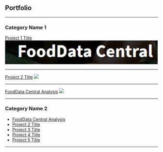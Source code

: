 ## Portfolio

---

### Category Name 1 

[Project 1 Title](/sample_page)
<img src="Images/FDClogo.PNG?raw=true"/>

---
[Project 2 Title](/pdf/sample_presentation.pdf)
<img src="images/dummy_thumbnail.jpg?raw=true"/>

---
[FoodData Central Analysis](https://github.com/stacysandy/Data-Science-Practicum-I)
<img src="images/dummy_thumbnail.jpg?raw=true"/>

---

### Category Name 2

- [FoodData Central Analysis](https://github.com/stacysandy/Data-Science-Practicum-I)
- [Project 2 Title](http://example.com/)
- [Project 3 Title](http://example.com/)
- [Project 4 Title](http://example.com/)
- [Project 5 Title](http://example.com/)

---
